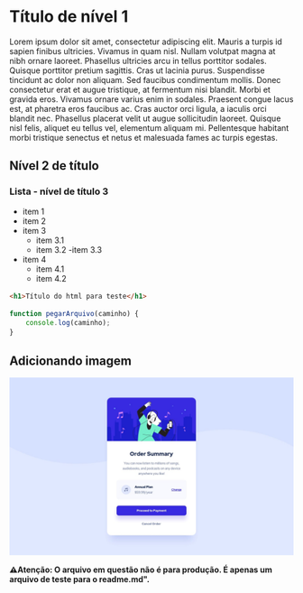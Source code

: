 # Título de nível 1

Lorem ipsum dolor sit amet, consectetur adipiscing elit. Mauris a turpis id sapien finibus ultricies. Vivamus in quam nisl. Nullam volutpat magna at nibh ornare laoreet. Phasellus ultricies arcu in tellus porttitor sodales. Quisque porttitor pretium sagittis. Cras ut lacinia purus. Suspendisse tincidunt ac dolor non aliquam. Sed faucibus condimentum mollis. Donec consectetur erat et augue tristique, at fermentum nisi blandit. Morbi et gravida eros. Vivamus ornare varius enim in sodales. Praesent congue lacus est, at pharetra eros faucibus ac. Cras auctor orci ligula, a iaculis orci blandit nec. Phasellus placerat velit ut augue sollicitudin laoreet. Quisque nisl felis, aliquet eu tellus vel, elementum aliquam mi. Pellentesque habitant morbi tristique senectus et netus et malesuada fames ac turpis egestas.

## Nível 2 de título

### Lista - nível de título 3

-   item 1
-   item 2
-   item 3
    -   item 3.1
    -   item 3.2
        -item 3.3
-   item 4
    -   item 4.1
    -   item 4.2

```html
<h1>Título do html para teste</h1>
```

```js
function pegarArquivo(caminho) {
    console.log(caminho);
}
```

## Adicionando imagem

![](./desktop-design.jpg)

**⚠️Atenção: O arquivo em questão não é para produção. É apenas um arquivo de teste para o readme.md".**
